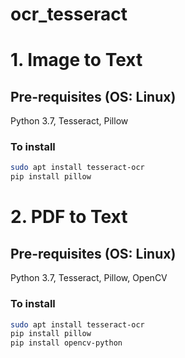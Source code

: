 # ocr_tesseract

# 1. Image to Text

## Pre-requisites (OS: Linux)

Python 3.7, Tesseract, Pillow

### To install

```bash
sudo apt install tesseract-ocr
pip install pillow
```
# 2. PDF to Text

## Pre-requisites (OS: Linux)

Python 3.7, Tesseract, Pillow, OpenCV

### To install

```bash
sudo apt install tesseract-ocr
pip install pillow
pip install opencv-python
```

